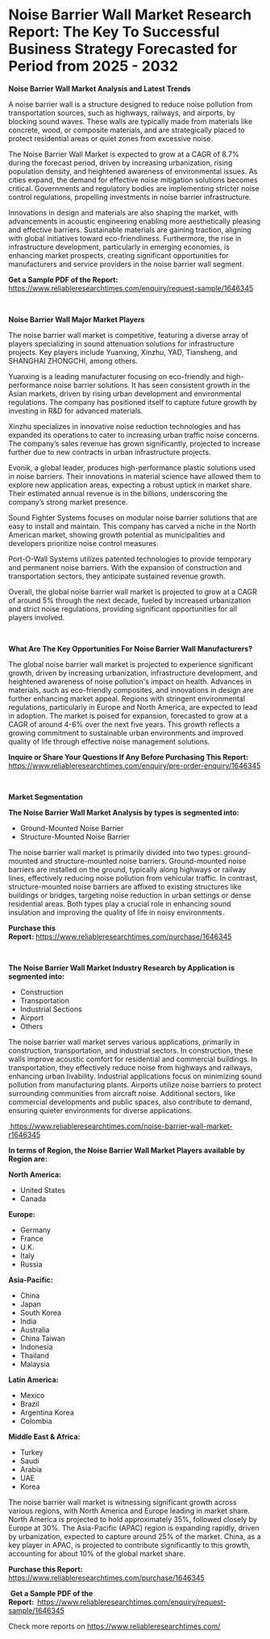 <p><h1>Noise Barrier Wall Market Research Report: The Key To Successful Business Strategy Forecasted for Period from 2025 - 2032</h1></p><p><strong>Noise Barrier Wall Market Analysis and Latest Trends</strong></p>
<p><p>A noise barrier wall is a structure designed to reduce noise pollution from transportation sources, such as highways, railways, and airports, by blocking sound waves. These walls are typically made from materials like concrete, wood, or composite materials, and are strategically placed to protect residential areas or quiet zones from excessive noise.</p><p>The Noise Barrier Wall Market is expected to grow at a CAGR of 8.7% during the forecast period, driven by increasing urbanization, rising population density, and heightened awareness of environmental issues. As cities expand, the demand for effective noise mitigation solutions becomes critical. Governments and regulatory bodies are implementing stricter noise control regulations, propelling investments in noise barrier infrastructure. </p><p>Innovations in design and materials are also shaping the market, with advancements in acoustic engineering enabling more aesthetically pleasing and effective barriers. Sustainable materials are gaining traction, aligning with global initiatives toward eco-friendliness. Furthermore, the rise in infrastructure development, particularly in emerging economies, is enhancing market prospects, creating significant opportunities for manufacturers and service providers in the noise barrier wall segment.</p></p>
<p><strong>Get a Sample PDF of the Report:&nbsp;</strong> <a href="https://www.reliableresearchtimes.com/enquiry/request-sample/1646345?utm_campaign=3028&utm_medium=2&utm_source=Github&utm_content=ia&utm_term=05042025&utm_id=noise-barrier-wall">https://www.reliableresearchtimes.com/enquiry/request-sample/1646345</a></p>
<p>&nbsp;</p>
<p><strong>Noise Barrier Wall Major Market Players</strong></p>
<p><p>The noise barrier wall market is competitive, featuring a diverse array of players specializing in sound attenuation solutions for infrastructure projects. Key players include Yuanxing, Xinzhu, YAD, Tiansheng, and SHANGHAI ZHONGCHI, among others. </p><p>Yuanxing is a leading manufacturer focusing on eco-friendly and high-performance noise barrier solutions. It has seen consistent growth in the Asian markets, driven by rising urban development and environmental regulations. The company has positioned itself to capture future growth by investing in R&D for advanced materials.</p><p>Xinzhu specializes in innovative noise reduction technologies and has expanded its operations to cater to increasing urban traffic noise concerns. The company’s sales revenue has grown significantly, projected to increase further due to new contracts in urban infrastructure projects.</p><p>Evonik, a global leader, produces high-performance plastic solutions used in noise barriers. Their innovations in material science have allowed them to explore new application areas, expecting a robust uptick in market share. Their estimated annual revenue is in the billions, underscoring the company’s strong market presence.</p><p>Sound Fighter Systems focuses on modular noise barrier solutions that are easy to install and maintain. This company has carved a niche in the North American market, showing growth potential as municipalities and developers prioritize noise control measures.</p><p>Port-O-Wall Systems utilizes patented technologies to provide temporary and permanent noise barriers. With the expansion of construction and transportation sectors, they anticipate sustained revenue growth.</p><p>Overall, the global noise barrier wall market is projected to grow at a CAGR of around 5% through the next decade, fueled by increased urbanization and strict noise regulations, providing significant opportunities for all players involved.</p></p>
<p>&nbsp;</p>
<p><strong>What Are The Key Opportunities For Noise Barrier Wall Manufacturers?</strong></p>
<p><p>The global noise barrier wall market is projected to experience significant growth, driven by increasing urbanization, infrastructure development, and heightened awareness of noise pollution's impact on health. Advances in materials, such as eco-friendly composites, and innovations in design are further enhancing market appeal. Regions with stringent environmental regulations, particularly in Europe and North America, are expected to lead in adoption. The market is poised for expansion, forecasted to grow at a CAGR of around 4-6% over the next five years. This growth reflects a growing commitment to sustainable urban environments and improved quality of life through effective noise management solutions.</p></p>
<p><strong>Inquire or Share Your Questions If Any Before Purchasing This Report:</strong> <a href="https://www.reliableresearchtimes.com/enquiry/pre-order-enquiry/1646345?utm_campaign=3028&utm_medium=2&utm_source=Github&utm_content=ia&utm_term=05042025&utm_id=noise-barrier-wall">https://www.reliableresearchtimes.com/enquiry/pre-order-enquiry/1646345</a></p>
<p>&nbsp;</p>
<p><strong>Market Segmentation</strong></p>
<p><strong>The Noise Barrier Wall Market Analysis by types is segmented into:</strong></p>
<p><ul><li>Ground-Mounted Noise Barrier</li><li>Structure-Mounted Noise Barrier</li></ul></p>
<p><p>The noise barrier wall market is primarily divided into two types: ground-mounted and structure-mounted noise barriers. Ground-mounted noise barriers are installed on the ground, typically along highways or railway lines, effectively reducing noise pollution from vehicular traffic. In contrast, structure-mounted noise barriers are affixed to existing structures like buildings or bridges, targeting noise reduction in urban settings or dense residential areas. Both types play a crucial role in enhancing sound insulation and improving the quality of life in noisy environments.</p></p>
<p><strong>Purchase this Report:&nbsp;</strong><a href="https://www.reliableresearchtimes.com/purchase/1646345?utm_campaign=3028&utm_medium=2&utm_source=Github&utm_content=ia&utm_term=05042025&utm_id=noise-barrier-wall">https://www.reliableresearchtimes.com/purchase/1646345</a></p>
<p>&nbsp;</p>
<p><strong>The Noise Barrier Wall Market Industry Research by Application is segmented into:</strong></p>
<p><ul><li>Construction</li><li>Transportation</li><li>Industrial Sections</li><li>Airport</li><li>Others</li></ul></p>
<p><p>The noise barrier wall market serves various applications, primarily in construction, transportation, and industrial sectors. In construction, these walls improve acoustic comfort for residential and commercial buildings. In transportation, they effectively reduce noise from highways and railways, enhancing urban livability. Industrial applications focus on minimizing sound pollution from manufacturing plants. Airports utilize noise barriers to protect surrounding communities from aircraft noise. Additional sectors, like commercial developments and public spaces, also contribute to demand, ensuring quieter environments for diverse applications.</p></p>
<p><a href="https://www.reliableresearchtimes.com/noise-barrier-wall-market-r1646345?utm_campaign=3028&utm_medium=2&utm_source=Github&utm_content=ia&utm_term=05042025&utm_id=noise-barrier-wall">&nbsp;https://www.reliableresearchtimes.com/noise-barrier-wall-market-r1646345</a></p>
<p><strong>In terms of Region, the Noise Barrier Wall Market Players available by Region are:</strong></p>
<p>
    <p> <strong> North America: </strong>
        <ul>
            <li>United States</li>
            <li>Canada</li>
        </ul>
        </p> 
    <p> <strong> Europe: </strong>
        <ul>
            <li>Germany</li>
            <li>France</li>
            <li>U.K.</li>
            <li>Italy</li>
            <li>Russia</li>
        </ul>
        </p> 
    <p> <strong> Asia-Pacific: </strong>
        <ul>
            <li>China</li>
            <li>Japan</li>
            <li>South Korea</li>
            <li>India</li>
            <li>Australia</li>
            <li>China Taiwan</li>
            <li>Indonesia</li>
            <li>Thailand</li>
            <li>Malaysia</li>
        </ul>
        </p> 
    <p> <strong> Latin America: </strong>
        <ul>
            <li>Mexico</li>
            <li>Brazil</li>
            <li>Argentina Korea</li>
            <li>Colombia</li>
        </ul>
        </p> 
    <p> <strong> Middle East & Africa: </strong>
        <ul>
            <li>Turkey</li>
            <li>Saudi</li>
            <li>Arabia</li>
            <li>UAE</li>
            <li>Korea</li>
        </ul>
    </p>
    </p>
<p><p>The noise barrier wall market is witnessing significant growth across various regions, with North America and Europe leading in market share. North America is projected to hold approximately 35%, followed closely by Europe at 30%. The Asia-Pacific (APAC) region is expanding rapidly, driven by urbanization, expected to capture around 25% of the market. China, as a key player in APAC, is projected to contribute significantly to this growth, accounting for about 10% of the global market share.</p></p>
<p><strong>Purchase this Report: </strong><a href="https://www.reliableresearchtimes.com/purchase/1646345?utm_campaign=3028&utm_medium=2&utm_source=Github&utm_content=ia&utm_term=05042025&utm_id=noise-barrier-wall">https://www.reliableresearchtimes.com/purchase/1646345</a></p>
<p>&nbsp;<strong>Get a Sample PDF of the Report:&nbsp;&nbsp;</strong><a href="https://www.reliableresearchtimes.com/enquiry/request-sample/1646345?utm_campaign=3028&utm_medium=2&utm_source=Github&utm_content=ia&utm_term=05042025&utm_id=noise-barrier-wall">https://www.reliableresearchtimes.com/enquiry/request-sample/1646345</a></p>
<p><strong></strong></p>
<p>Check more reports on <a href="https://www.reliableresearchtimes.com/?utm_campaign=3028&utm_medium=2&utm_source=Github&utm_content=ia&utm_term=05042025&utm_id=noise-barrier-wall">https://www.reliableresearchtimes.com/</a></p>